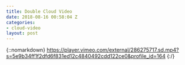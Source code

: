 ```yaml
---
title: Double Cloud Video
date: 2018-08-16 00:58:04 Z
categories:
- cloud-video
layout: post
---
```


{::nomarkdown}
https://player.vimeo.com/external/286275717.sd.mp4?s=5e9b34ff1f2dfd6f831ed12c4840492cdd122ce0&profile_id=164
{:/}  
